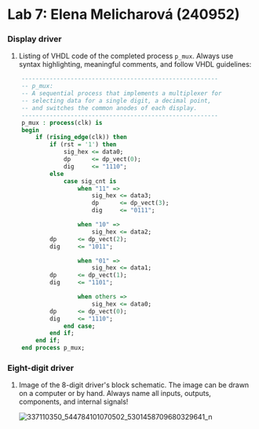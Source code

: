 # Lab 7: Elena Melicharová (240952)

### Display driver

1. Listing of VHDL code of the completed process `p_mux`. Always use syntax highlighting, meaningful comments, and follow VHDL guidelines:

```vhdl
    --------------------------------------------------------
    -- p_mux:
    -- A sequential process that implements a multiplexer for
    -- selecting data for a single digit, a decimal point,
    -- and switches the common anodes of each display.
    --------------------------------------------------------
    p_mux : process(clk) is
    begin
        if (rising_edge(clk)) then
            if (rst = '1') then
                sig_hex <= data0;
                dp      <= dp_vect(0);
                dig     <= "1110";
            else
                case sig_cnt is
                    when "11" =>
                        sig_hex <= data3;
                        dp      <= dp_vect(3);
                        dig     <= "0111";

                    when "10" =>
                        sig_hex <= data2;
			dp      <= dp_vect(2);
			dig     <= "1011";

                    when "01" =>
                        sig_hex <= data1;
			dp      <= dp_vect(1);
			dig     <= "1101";

                    when others =>
                        sig_hex <= data0;
			dp      <= dp_vect(0);
			dig     <= "1110";
                end case;
            end if;
        end if;
    end process p_mux;
```

### Eight-digit driver

1. Image of the 8-digit driver's block schematic. The image can be drawn on a computer or by hand. Always name all inputs, outputs, components, and internal signals!

   ![337110350_544784101070502_5301458709680329641_n](https://user-images.githubusercontent.com/124675731/228030475-4e560708-8ee8-4e64-b1b1-ab6153410b49.jpg)

